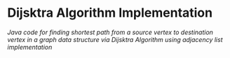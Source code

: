 # Dijsktra Algorithm Implementation

*Java code for finding shortest path from a source vertex to destination vertex in a graph data structure via Dijsktra Algorithm using adjacency list implementation*
